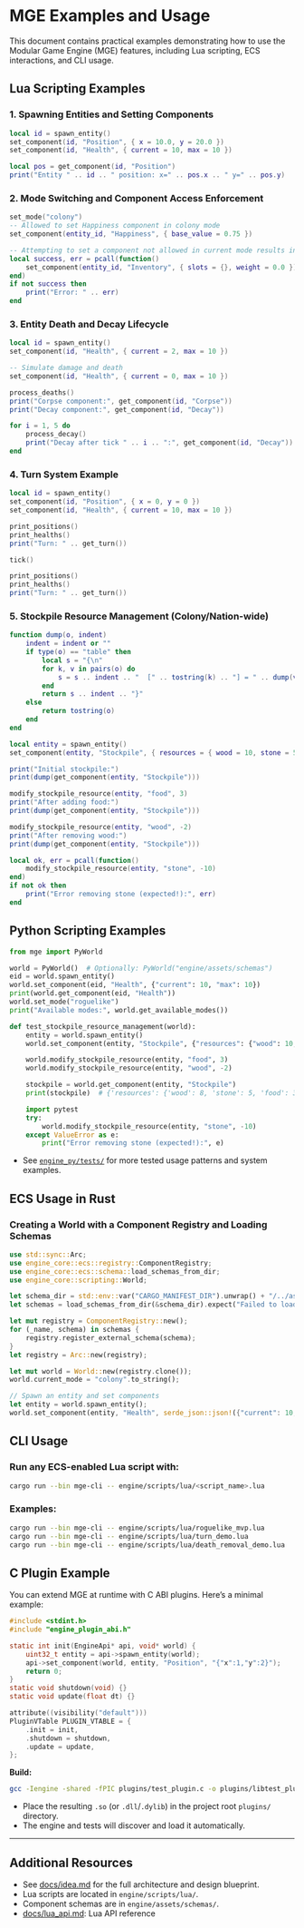 # MGE Examples and Usage

This document contains practical examples demonstrating how to use the Modular Game Engine (MGE) features, including Lua scripting, ECS interactions, and CLI usage.

## Lua Scripting Examples

### 1. Spawning Entities and Setting Components

```lua
local id = spawn_entity()
set_component(id, "Position", { x = 10.0, y = 20.0 })
set_component(id, "Health", { current = 10, max = 10 })

local pos = get_component(id, "Position")
print("Entity " .. id .. " position: x=" .. pos.x .. " y=" .. pos.y)
```

### 2. Mode Switching and Component Access Enforcement

```lua
set_mode("colony")
-- Allowed to set Happiness component in colony mode
set_component(entity_id, "Happiness", { base_value = 0.75 })

-- Attempting to set a component not allowed in current mode results in error
local success, err = pcall(function()
    set_component(entity_id, "Inventory", { slots = {}, weight = 0.0 })
end)
if not success then
    print("Error: " .. err)
end
```

### 3. Entity Death and Decay Lifecycle

```lua
local id = spawn_entity()
set_component(id, "Health", { current = 2, max = 10 })

-- Simulate damage and death
set_component(id, "Health", { current = 0, max = 10 })

process_deaths()
print("Corpse component:", get_component(id, "Corpse"))
print("Decay component:", get_component(id, "Decay"))

for i = 1, 5 do
    process_decay()
    print("Decay after tick " .. i .. ":", get_component(id, "Decay"))
end
```

### 4. Turn System Example

```lua
local id = spawn_entity()
set_component(id, "Position", { x = 0, y = 0 })
set_component(id, "Health", { current = 10, max = 10 })

print_positions()
print_healths()
print("Turn: " .. get_turn())

tick()

print_positions()
print_healths()
print("Turn: " .. get_turn())
```

### 5. Stockpile Resource Management (Colony/Nation-wide)

```lua
function dump(o, indent)
    indent = indent or ""
    if type(o) == "table" then
        local s = "{\n"
        for k, v in pairs(o) do
            s = s .. indent .. "  [" .. tostring(k) .. "] = " .. dump(v, indent .. "  ") .. ",\n"
        end
        return s .. indent .. "}"
    else
        return tostring(o)
    end
end

local entity = spawn_entity()
set_component(entity, "Stockpile", { resources = { wood = 10, stone = 5 } })

print("Initial stockpile:")
print(dump(get_component(entity, "Stockpile")))

modify_stockpile_resource(entity, "food", 3)
print("After adding food:")
print(dump(get_component(entity, "Stockpile")))

modify_stockpile_resource(entity, "wood", -2)
print("After removing wood:")
print(dump(get_component(entity, "Stockpile")))

local ok, err = pcall(function()
    modify_stockpile_resource(entity, "stone", -10)
end)
if not ok then
    print("Error removing stone (expected!):", err)
end
```

## Python Scripting Examples

```python
from mge import PyWorld

world = PyWorld()  # Optionally: PyWorld("engine/assets/schemas")
eid = world.spawn_entity()
world.set_component(eid, "Health", {"current": 10, "max": 10})
print(world.get_component(eid, "Health"))
world.set_mode("roguelike")
print("Available modes:", world.get_available_modes())
```

```python
def test_stockpile_resource_management(world):
    entity = world.spawn_entity()
    world.set_component(entity, "Stockpile", {"resources": {"wood": 10, "stone": 5}})

    world.modify_stockpile_resource(entity, "food", 3)
    world.modify_stockpile_resource(entity, "wood", -2)

    stockpile = world.get_component(entity, "Stockpile")
    print(stockpile)  # {'resources': {'wood': 8, 'stone': 5, 'food': 3}}

    import pytest
    try:
        world.modify_stockpile_resource(entity, "stone", -10)
    except ValueError as e:
        print("Error removing stone (expected!):", e)
```

- See [`engine_py/tests/`](../engine_py/tests/) for more tested usage patterns and system examples.

## ECS Usage in Rust

### Creating a World with a Component Registry and Loading Schemas

```rust
use std::sync::Arc;
use engine_core::ecs::registry::ComponentRegistry;
use engine_core::ecs::schema::load_schemas_from_dir;
use engine_core::scripting::World;

let schema_dir = std::env::var("CARGO_MANIFEST_DIR").unwrap() + "/../assets/schemas";
let schemas = load_schemas_from_dir(&schema_dir).expect("Failed to load schemas");

let mut registry = ComponentRegistry::new();
for (_name, schema) in schemas {
    registry.register_external_schema(schema);
}
let registry = Arc::new(registry);

let mut world = World::new(registry.clone());
world.current_mode = "colony".to_string();

// Spawn an entity and set components
let entity = world.spawn_entity();
world.set_component(entity, "Health", serde_json::json!({"current": 10, "max": 10})).unwrap();
```

## CLI Usage

### Run any ECS-enabled Lua script with:

```bash
cargo run --bin mge-cli -- engine/scripts/lua/<script_name>.lua
```

### Examples:

```bash
cargo run --bin mge-cli -- engine/scripts/lua/roguelike_mvp.lua
cargo run --bin mge-cli -- engine/scripts/lua/turn_demo.lua
cargo run --bin mge-cli -- engine/scripts/lua/death_removal_demo.lua
```

## C Plugin Example

You can extend MGE at runtime with C ABI plugins. Here’s a minimal example:

```c
#include <stdint.h>
#include "engine_plugin_abi.h"

static int init(EngineApi* api, void* world) {
    uint32_t entity = api->spawn_entity(world);
    api->set_component(world, entity, "Position", "{"x":1,"y":2}");
    return 0;
}
static void shutdown(void) {}
static void update(float dt) {}

attribute((visibility("default")))
PluginVTable PLUGIN_VTABLE = {
    .init = init,
    .shutdown = shutdown,
    .update = update,
};
```

**Build:**

```bash
gcc -Iengine -shared -fPIC plugins/test_plugin.c -o plugins/libtest_plugin.so
```

- Place the resulting `.so` (or `.dll`/`.dylib`) in the project root `plugins/` directory.
- The engine and tests will discover and load it automatically.

---

## Additional Resources

- See [docs/idea.md](idea.md) for the full architecture and design blueprint.
- Lua scripts are located in `engine/scripts/lua/`.
- Component schemas are in `engine/assets/schemas/`.
- [docs/lua_api.md](lua_api.md): Lua API reference
